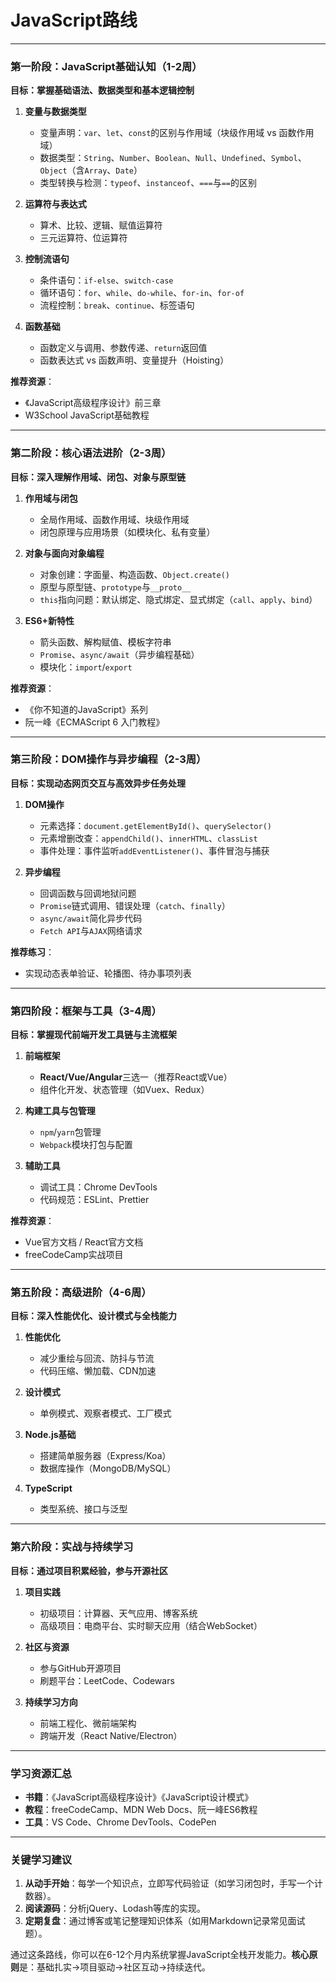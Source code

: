 # JavaScript路线

---

### **第一阶段：JavaScript基础认知（1-2周）**
**目标：掌握基础语法、数据类型和基本逻辑控制**
1. **变量与数据类型**  
   - 变量声明：`var`、`let`、`const`的区别与作用域（块级作用域 vs 函数作用域）  
   - 数据类型：`String`、`Number`、`Boolean`、`Null`、`Undefined`、`Symbol`、`Object`（含`Array`、`Date`）  
   - 类型转换与检测：`typeof`、`instanceof`、`===`与`==`的区别  

2. **运算符与表达式**  
   - 算术、比较、逻辑、赋值运算符  
   - 三元运算符、位运算符  

3. **控制流语句**  
   - 条件语句：`if-else`、`switch-case`  
   - 循环语句：`for`、`while`、`do-while`、`for-in`、`for-of`  
   - 流程控制：`break`、`continue`、标签语句  

4. **函数基础**  
   - 函数定义与调用、参数传递、`return`返回值  
   - 函数表达式 vs 函数声明、变量提升（Hoisting）  

**推荐资源**：  
- 《JavaScript高级程序设计》前三章  
- W3School JavaScript基础教程  

---

### **第二阶段：核心语法进阶（2-3周）**
**目标：深入理解作用域、闭包、对象与原型链**
1. **作用域与闭包**  
   - 全局作用域、函数作用域、块级作用域  
   - 闭包原理与应用场景（如模块化、私有变量）  

2. **对象与面向对象编程**  
   - 对象创建：字面量、构造函数、`Object.create()`  
   - 原型与原型链、`prototype`与`__proto__`  
   - `this`指向问题：默认绑定、隐式绑定、显式绑定（`call`、`apply`、`bind`）  

3. **ES6+新特性**  
   - 箭头函数、解构赋值、模板字符串  
   - `Promise`、`async/await`（异步编程基础）  
   - 模块化：`import`/`export`  

**推荐资源**：  
- 《你不知道的JavaScript》系列  
- 阮一峰《ECMAScript 6 入门教程》  

---

### **第三阶段：DOM操作与异步编程（2-3周）**
**目标：实现动态网页交互与高效异步任务处理**
1. **DOM操作**  
   - 元素选择：`document.getElementById()`、`querySelector()`  
   - 元素增删改查：`appendChild()`、`innerHTML`、`classList`  
   - 事件处理：事件监听`addEventListener()`、事件冒泡与捕获  

2. **异步编程**  
   - 回调函数与回调地狱问题  
   - `Promise`链式调用、错误处理（`catch`、`finally`）  
   - `async/await`简化异步代码  
   - `Fetch API`与`AJAX`网络请求  

**推荐练习**：  
- 实现动态表单验证、轮播图、待办事项列表  

---

### **第四阶段：框架与工具（3-4周）**
**目标：掌握现代前端开发工具链与主流框架**
1. **前端框架**  
   - **React/Vue/Angular**三选一（推荐React或Vue）  
   - 组件化开发、状态管理（如Vuex、Redux）  

2. **构建工具与包管理**  
   - `npm`/`yarn`包管理  
   - `Webpack`模块打包与配置  

3. **辅助工具**  
   - 调试工具：Chrome DevTools  
   - 代码规范：ESLint、Prettier  

**推荐资源**：  
- Vue官方文档 / React官方文档  
- freeCodeCamp实战项目  

---

### **第五阶段：高级进阶（4-6周）**
**目标：深入性能优化、设计模式与全栈能力**
1. **性能优化**  
   - 减少重绘与回流、防抖与节流  
   - 代码压缩、懒加载、CDN加速  

2. **设计模式**  
   - 单例模式、观察者模式、工厂模式  

3. **Node.js基础**  
   - 搭建简单服务器（Express/Koa）  
   - 数据库操作（MongoDB/MySQL）  

4. **TypeScript**  
   - 类型系统、接口与泛型  

---

### **第六阶段：实战与持续学习**
**目标：通过项目积累经验，参与开源社区**
1. **项目实践**  
   - 初级项目：计算器、天气应用、博客系统  
   - 高级项目：电商平台、实时聊天应用（结合WebSocket）  

2. **社区与资源**  
   - 参与GitHub开源项目  
   - 刷题平台：LeetCode、Codewars  

3. **持续学习方向**  
   - 前端工程化、微前端架构  
   - 跨端开发（React Native/Electron）  

---

### **学习资源汇总** 
- **书籍**：《JavaScript高级程序设计》《JavaScript设计模式》
- **教程**：freeCodeCamp、MDN Web Docs、阮一峰ES6教程
- **工具**：VS Code、Chrome DevTools、CodePen

---

### **关键学习建议**
1. **从动手开始**：每学一个知识点，立即写代码验证（如学习闭包时，手写一个计数器）。
2. **阅读源码**：分析jQuery、Lodash等库的实现。
3. **定期复盘**：通过博客或笔记整理知识体系（如用Markdown记录常见面试题）。

通过这条路线，你可以在6-12个月内系统掌握JavaScript全栈开发能力。**核心原则**是：基础扎实→项目驱动→社区互动→持续迭代。